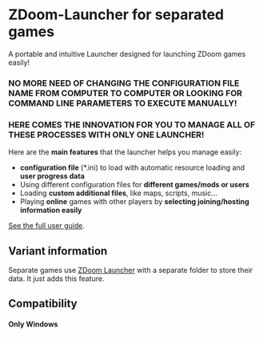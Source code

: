 # ZDoom-Launcher for separated games
A portable and intuitive Launcher designed for launching ZDoom games easily!

### NO MORE NEED OF CHANGING THE CONFIGURATION FILE NAME FROM COMPUTER TO COMPUTER OR LOOKING FOR COMMAND LINE PARAMETERS TO EXECUTE MANUALLY! 
### HERE COMES THE INNOVATION FOR YOU TO MANAGE ALL OF THESE PROCESSES WITH ONLY ONE LAUNCHER!
Here are the **main features** that the launcher helps you manage easily:
- **configuration file** (*.ini) to load with automatic resource loading and **user progress data**
- Using different configuration files for **different games/mods or users**
- Loading **custom additional files**, like maps, scripts, music...
- Playing **online** games with other players by **selecting joining/hosting information easily**

[See the full user guide](https://github.com/G-Polyverse-Jack/ZDoom-Launcher/blob/main/FULL_USER_GUIDE.md).

## Variant information
Separate games use [ZDoom Launcher](https://github.com/G-Polyverse-Jack/ZDoom-Launcher/releases/tag/ZDoom_Launcher) with a separate folder to store their data. It just adds this feature.

## Compatibility
#### Only **Windows**
